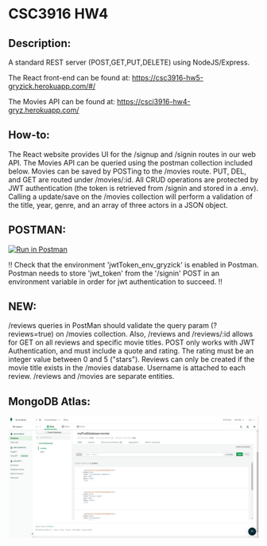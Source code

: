 # CSC3916 HW4

## Description:
A standard REST server (POST,GET,PUT,DELETE) using NodeJS/Express.

The React front-end can be found at: https://csc3916-hw5-gryzick.herokuapp.com/#/

The Movies API can be found at: https://csci3916-hw4-gryz.herokuapp.com/

## How-to:
The React website provides UI for the /signup and /signin routes in our web API. The Movies API can be queried using the postman collection included below. Movies can be saved by POSTing to the /movies route. PUT, DEL, and GET are routed under /movies/:id. All CRUD operations are protected by JWT authentication (the token is retrieved from /signin and stored in a .env). Calling a update/save on the /movies collection will perform a validation of the title, year, genre, and an array of three actors in a JSON object.

## POSTMAN:
[![Run in Postman](https://run.pstmn.io/button.svg)](https://app.getpostman.com/run-collection/c9ada6ea34ca9d5d50b2?action=collection%2Fimport#?env%5BjwtToken_env_gryzick%5D=W3sia2V5Ijoiand0X3Rva2VuIiwidmFsdWUiOiJ0b2tlbiBoZXJlIiwiZW5hYmxlZCI6dHJ1ZSwidHlwZSI6InRleHQiLCJzZXNzaW9uVmFsdWUiOiJKV1QuLi4iLCJzZXNzaW9uSW5kZXgiOjB9XQ==)

!! Check that the environment 'jwtToken_env_gryzick' is enabled in Postman. Postman needs to store 'jwt_token' from the '/signin' POST in an environment variable in order for jwt authentication to succeed. !!

## NEW:
/reviews queries in PostMan should validate the query param (?reviews=true) on /movies collection. Also, /reviews and /reviews/:id allows for GET on all reviews and specific movie titles. POST only works with JWT Authentication, and must include a quote and rating. The rating must be an integer value between 0 and 5 ("stars"). Reviews can only be created if the movie title exists in the /movies database. Username is attached to each review. /reviews and /movies are separate entities.
## MongoDB Atlas:
![5 movies in the database](assets/db_info.JPG)
